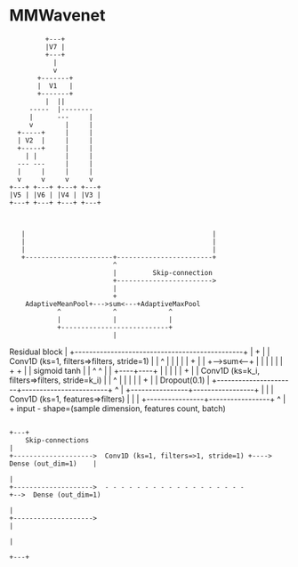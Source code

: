# MMWavenet



             +---+         
             |V7 |         
             +---+         
               |           
               v           
           +-------+       
           |  V1   |       
           +-------+       
             |  ||         
         -----  |--------  
         |      ---     |  
         v        |     |  
      +-----+     |     |  
      | V2  |     |     |  
      +-----+     |     |  
        | |       |     |  
      --- ---     |     |  
      |     |     |     |  
      v     v     v     v  
    +---+ +---+ +---+ +---+
    |V5 | |V6 | |V4 | |V3 |
    +---+ +---+ +---+ +---+



       |                                               |
       |                                               |
       |                                               |
       +----------------------+------------------------+
                              ^
                              |         Skip-connection
                              +------------------------>
                              |
                              +
        AdaptiveMeanPool+--->sum<---+AdaptiveMaxPool
                ^             ^             ^
                |             |             |
                +---------------------------+
                              |
Residual block                |
       +-----------------------------------------------+
       |                      +                        |
       |   Conv1D (ks=1, filters=>filters, stride=1)   |
       |                      ^                        |
       |                      |                        |
       |                      +                        |
       |                 +-->sum<--+                   |
       |                 |         |                   |
       |                 +         +                   |
       |              sigmoid     tanh                 |
       |                 ^         ^                   |
       |                 +----+----+                   |
       |                      |                        |
       |                      +                        |
       | Conv1D (ks=k_i, filters=>filters, stride=k_i) |
       |                      ^                        |
       |                      |                        |
       |                      +                        |
       |                 Dropout(0.1)                  |
       +----------------------+------------------------+
                              ^
                              |
             +----------------+-----------------+
             |                                  |
             | Conv1D (ks=1, features=>filters) |
             |                                  |
             +----------------+-----------------+
                              ^
                              |
                              +
    input - shape=(sample dimension, features count, batch)

                                                                                        +---+
        Skip-connections                                                                    |
    +-------------------->  Conv1D (ks=1, filters=>1, stride=1) +----> Dense (out_dim=1)    |
                                                                                            |
    +-------------------->  - - - - - - - - - - - - - - - - - -                             +-->  Dense (out_dim=1)
                                                                                            |
    +-------------------->                                                                  |
                                                                                            |
                                                                                        +---+

